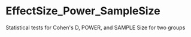 # EffectSize_Power_SampleSize
Statistical tests for Cohen's D, POWER, and SAMPLE Size for two groups
